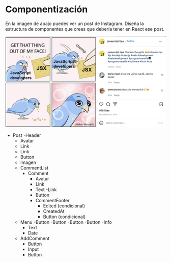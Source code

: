 # Componentización

En la imagen de abajo puedes ver un post de Instagram. Diseña la estructura de componentes que crees que debería tener en React ese post.

![Instagram](post.png)



- Post
  -Header
    - Avatar
    - Link
    - Link
    - Button
  - Imagen
  - CommentList
    - Comment
      - Avatar
      - Link
      - Text
        -Link
      - Button
      - CommentFooter
        - Edited (condicional)
        - CreatedAt
        - Button (condicional)
  - Menu
    -Button
    -Button
    -Button
    -Button
  -Info
    - Text
    - Date
  - AddComment
    - Button
    - Input
    - Button


